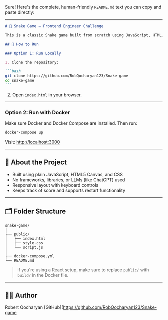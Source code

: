 Sure! Here's the complete, human-friendly `README.md` text you can copy and paste directly:

---

````markdown
# 🐍 Snake Game – Frontend Engineer Challenge

This is a classic Snake game built from scratch using JavaScript, HTML, and CSS. It was created as part of the Frontend Software Engineer Challenge for Hexens.

## 🚀 How to Run

### Option 1: Run Locally

1. Clone the repository:

```bash
git clone https://github.com/RobQocharyan123/Snake-game
cd snake-game
```
````

2. Open `index.html` in your browser.

---

### Option 2: Run with Docker

Make sure Docker and Docker Compose are installed. Then run:

```bash
docker-compose up
```

Visit: [http://localhost:3000](http://localhost:3000)

---

## 🧠 About the Project

- Built using plain JavaScript, HTML5 Canvas, and CSS
- No frameworks, libraries, or LLMs (like ChatGPT) used
- Responsive layout with keyboard controls
- Keeps track of score and supports restart functionality

---

## 🗂 Folder Structure

```
snake-game/
│
├── public/
│   ├── index.html
│   ├── style.css
│   └── script.js
│
├── docker-compose.yml
└── README.md
```

> If you're using a React setup, make sure to replace `public/` with `build/` in the Docker file.

---

## 🙋‍♂️ Author

Robert Qocharyan
[GitHub](https://github.com/RobQocharyan123/Snake-game
